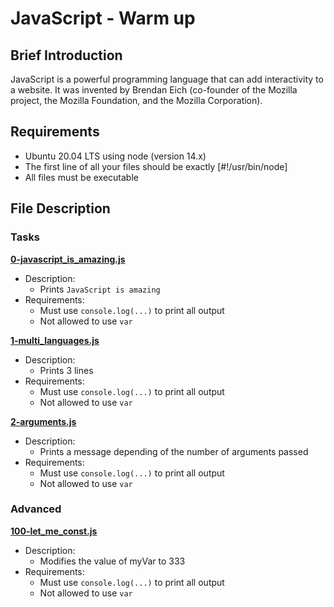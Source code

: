 # JavaScript - Warm up
## Brief Introduction
JavaScript is a powerful programming language that can add interactivity to a website. It was invented by Brendan Eich (co-founder of the Mozilla project, the Mozilla Foundation, and the Mozilla Corporation).
## Requirements
- Ubuntu 20.04 LTS using node (version 14.x)
- The first line of all your files should be exactly [#!/usr/bin/node]
- All files must be executable
## File Description
### Tasks
**[0-javascript_is_amazing.js](0-javascript_is_amazing.js)**
* Description:
    * Prints `JavaScript is amazing`
* Requirements:
    * Must use `console.log(...)` to print all output
    * Not allowed to use `var`
    
**[1-multi_languages.js](1-multi_languages.js)**
* Description:
    * Prints 3 lines
* Requirements:
    * Must use `console.log(...)` to print all output
    * Not allowed to use `var`
      
**[2-arguments.js](2-arguments.js)**
* Description:
    * Prints a message depending of the number of arguments passed
* Requirements:
    * Must use `console.log(...)` to print all output
    * Not allowed to use `var`
    
### Advanced
**[100-let_me_const.js](100-let_me_const.js)**
* Description:
    * Modifies the value of myVar to 333
* Requirements:
    * Must use `console.log(...)` to print all output
    * Not allowed to use `var`